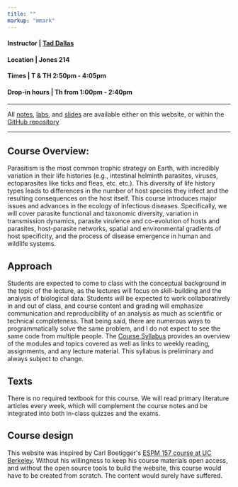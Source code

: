```yaml
---
title: ""
markup: "mmark"
---
```


  


 
#### Instructor | [Tad Dallas](https://taddallas.github.io)  
#### Location   |   Jones 214  
#### Times      |  T & TH 2:50pm - 4:05pm     
#### Drop-in hours |  Th from 1:00pm - 2:40pm  

---

All [notes](https://github.com/dallasLab/diseaseEcology/tree/master/content/pdfNotes), [labs](https://github.com/dallasLab/diseaseEcology/tree/master/content/lab), and [slides](https://github.com/dallasLab/diseaseEcology/tree/master/content/code) are available either on this website, or within the [GitHub repository](https://github.com/dallaslab/diseaseEcology)


--- 

## Course Overview:


Parasitism is the most common trophic strategy on Earth, with incredibly variation in their life histories (e.g., intestinal helminth parasites, viruses, ectoparasites like ticks and fleas, etc. etc.). This diversity of life history types leads to differences in the number of host species they infect and the resulting consequences on the host itself. This course introduces major issues and advances in the ecology of infectious diseases. Specifically, we will cover parasite functional and taxonomic diversity, variation in transmission dynamics, parasite virulence and co-evolution of hosts and parasites, host-parasite networks, spatial and environmental gradients of host specificity, and the process of disease emergence in human and wildlife systems. 




## Approach

Students are expected to come to class with the conceptual background in the topic of the lecture, as the lectures will focus on skill-building and the analysis of biological data. Students will be expected to work collaboratively in and out of class, and course content and grading will emphasize communication and reproducibility of an analysis as much as scientific or technical completeness. That being said, there are numerous ways to programmatically solve the same problem, and I do not expect to see the same code from multiple people. The [Course Syllabus](/syllabus/) provides an overview of the modules and topics covered as well as links to weekly reading, assignments, and any lecture material. This syllabus is preliminary and always subject to change.





## Texts

There is no required textbook for this course. We will read primary literature articles every week, which will complement the course notes and be integrated into both in-class quizzes and the exams. 





## Course design

This website was inspired by Carl Boetigger's [ESPM 157 course at UC Berkeley](https://espm-157.carlboettiger.info/). Without his willingness to keep his course materials open access, and without the open source tools to build the website, this course would have to be created from scratch. The content would surely have suffered. 



